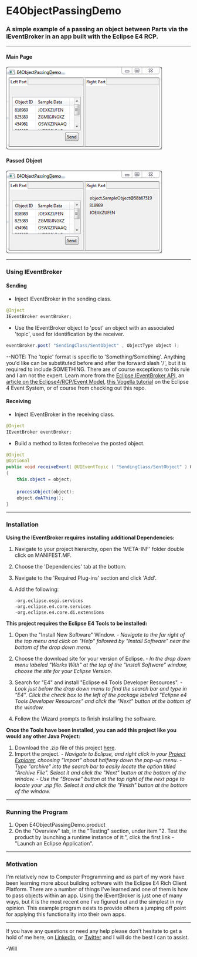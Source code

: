# E4ObjectPassingDemo 
### A simple example of a passing an object between Parts via the IEventBroker in an app built with the Eclipse E4 RCP.

----------
#### Main Page
![Main Page](/SamplePhotos/MainPage.PNG?raw=true)

#### Passed Object
![Passed Object](/SamplePhotos/PassedObject.PNG?raw=true)


----------
### Using IEventBroker

#### Sending
- Inject IEventBroker in the sending class.
```java
@Inject
IEventBroker eventBroker;
```


- Use the IEventBroker object to 'post' an object with an associated 'topic', used for identification by the receiver.
```java
eventBroker.post( "SendingClass/SentObject" , ObjectType object );
```
--NOTE: The 'topic' format is specific to 'Something/Something'. Anything you'd like can be substituted before and after the forward slash '/', but it is required to include SOMETHING. There are of course exceptions to this rule and I am not the expert. Learn more from the [Eclipse IEventBroker API](http://help.eclipse.org/neon/index.jsp?topic=%2Forg.eclipse.platform.doc.isv%2Freference%2Fapi%2Forg%2Feclipse%2Fe4%2Fcore%2Fservices%2Fevents%2FIEventBroker.html), an [article on the Eclipse4/RCP/Event Model](https://wiki.eclipse.org/Eclipse4/RCP/Event_Model), [this Vogella tutorial](http://www.vogella.com/tutorials/Eclipse4EventSystem/article.html) on the Eclipse 4 Event System, or of course from checking out this repo. 


#### Receiving
- Inject IEventBroker in the receiving class.
```java
@Inject
IEventBroker eventBroker;
```


- Build a method to listen for/receive the posted object.
```java
@Inject
@Optional
public void receiveEvent( @UIEventTopic ( "SendingClass/SentObject" ) ObjectType object )
{
	this.object = object;
	
	processObject(object);
	object.doAThing();	
}
```


----------
### Installation
**Using the IEventBroker requires installing additional Dependencies:**

 1. Navigate to your project hierarchy, open the 'META-INF' folder double click on MANIFEST.MF.
 
 2. Choose the 'Dependencies' tab at the bottom.
 
 3. Navigate to the 'Required Plug-ins' section and click 'Add'.
 
 4. Add the following:
 		
 		-org.eclipse.osgi.services
 		-org.eclipse.e4.core.services
 		-org.eclipse.e4.core.di.extensions
  
**This project requires the Eclipse E4 Tools to be installed:**

 1. Open the "Install New Software" Window.
	 *- Navigate to the far right of the top menu and click on "Help" followed by "Install Software" near the bottom of the drop down menu.*
	 
 2. Choose the download site for your version of Eclipse.
	 *- In the drop down menu labeled "Works With" at the top of the "Install Software" window, choose the site for your Eclipse Version.*
	 
 3. Search for "E4" and install "Eclipse e4 Tools Developer Resources".
	 *- Look just below the drop down menu to find the search bar and type in "E4". Click the check box to the left of the package labeled "Eclipse e4 Tools Developer Resources" and click the "Next" button at the bottom of the window.*
	 
 4. Follow the Wizard prompts to finish installing the software.
 

**Once the Tools have been installed, you can add this project like you would any other Java Project:**

 1. Download the .zip file of this project [here](https://github.com/William-Lake/E4WizardDemo/archive/master.zip).
 2. Import the project.
	 *- Navigate to Eclipse, and right click in your [Project Explorer](http://help.eclipse.org/luna/topic/org.eclipse.platform.doc.user/images/Image275_project_explorer.png), choosing "Import" about halfway down the pop-up menu.* 
	 *- Type "archive" into the search bar to easily locate the option titled "Archive File". Select it and click the "Next" button at the bottom of the window.*
	 *- Use the "Browse" button at the top right of the next page to locate your .zip file. Select it and click the "Finish" button at the bottom of the window.*


----------
### Running the Program

 1. Open E4ObjectPassingDemo.product
 2. On the "Overview" tab, in the "Testing" section, under item "2. Test the product by launching a runtime instance of it:", click the first link - "Launch an Eclipse Application".


----------
### Motivation
I'm relatively new to Computer Programming and as part of my work have been learning more about building software with the Eclipse E4 Rich Client Platform. There are a number of things I've learned and one of them is how to pass objects within an app. Using the IEventBroker is just one of many ways, but it is the most recent one I've figured out and the simplest in my opinion. This example program exists to provide others a jumping off point for applying this functionality into their own apps.


----------

If you have any questions or need any help please don't hesitate to get a hold of me here, on [LinkedIn](www.linkedin.com/in/william-lake-543535a5), or [Twitter](https://twitter.com/SynapseDynamo) and I will do the best I can to assist.

-Will
